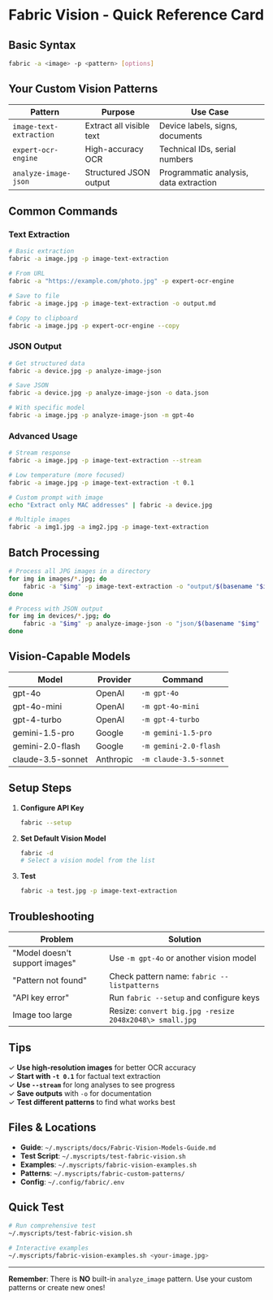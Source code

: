 # Fabric Vision - Quick Reference Card

## Basic Syntax
```bash
fabric -a <image> -p <pattern> [options]
```

## Your Custom Vision Patterns

| Pattern | Purpose | Use Case |
|---------|---------|----------|
| `image-text-extraction` | Extract all visible text | Device labels, signs, documents |
| `expert-ocr-engine` | High-accuracy OCR | Technical IDs, serial numbers |
| `analyze-image-json` | Structured JSON output | Programmatic analysis, data extraction |

## Common Commands

### Text Extraction
```bash
# Basic extraction
fabric -a image.jpg -p image-text-extraction

# From URL
fabric -a "https://example.com/photo.jpg" -p expert-ocr-engine

# Save to file
fabric -a image.jpg -p image-text-extraction -o output.md

# Copy to clipboard
fabric -a image.jpg -p expert-ocr-engine --copy
```

### JSON Output
```bash
# Get structured data
fabric -a device.jpg -p analyze-image-json

# Save JSON
fabric -a device.jpg -p analyze-image-json -o data.json

# With specific model
fabric -a image.jpg -p analyze-image-json -m gpt-4o
```

### Advanced Usage
```bash
# Stream response
fabric -a image.jpg -p image-text-extraction --stream

# Low temperature (more focused)
fabric -a image.jpg -p image-text-extraction -t 0.1

# Custom prompt with image
echo "Extract only MAC addresses" | fabric -a device.jpg

# Multiple images
fabric -a img1.jpg -a img2.jpg -p image-text-extraction
```

## Batch Processing
```bash
# Process all JPG images in a directory
for img in images/*.jpg; do
    fabric -a "$img" -p image-text-extraction -o "output/$(basename "$img" .jpg).md"
done

# Process with JSON output
for img in devices/*.jpg; do
    fabric -a "$img" -p analyze-image-json -o "json/$(basename "$img" .jpg).json"
done
```

## Vision-Capable Models

| Model | Provider | Command |
|-------|----------|---------|
| gpt-4o | OpenAI | `-m gpt-4o` |
| gpt-4o-mini | OpenAI | `-m gpt-4o-mini` |
| gpt-4-turbo | OpenAI | `-m gpt-4-turbo` |
| gemini-1.5-pro | Google | `-m gemini-1.5-pro` |
| gemini-2.0-flash | Google | `-m gemini-2.0-flash` |
| claude-3.5-sonnet | Anthropic | `-m claude-3.5-sonnet` |

## Setup Steps

1. **Configure API Key**
   ```bash
   fabric --setup
   ```

2. **Set Default Vision Model**
   ```bash
   fabric -d
   # Select a vision model from the list
   ```

3. **Test**
   ```bash
   fabric -a test.jpg -p image-text-extraction
   ```

## Troubleshooting

| Problem | Solution |
|---------|----------|
| "Model doesn't support images" | Use `-m gpt-4o` or another vision model |
| "Pattern not found" | Check pattern name: `fabric --listpatterns` |
| "API key error" | Run `fabric --setup` and configure keys |
| Image too large | Resize: `convert big.jpg -resize 2048x2048\> small.jpg` |

## Tips

✓ **Use high-resolution images** for better OCR accuracy  
✓ **Start with `-t 0.1`** for factual text extraction  
✓ **Use `--stream`** for long analyses to see progress  
✓ **Save outputs** with `-o` for documentation  
✓ **Test different patterns** to find what works best  

## Files & Locations

- **Guide**: `~/.myscripts/docs/Fabric-Vision-Models-Guide.md`
- **Test Script**: `~/.myscripts/test-fabric-vision.sh`
- **Examples**: `~/.myscripts/fabric-vision-examples.sh`
- **Patterns**: `~/.myscripts/fabric-custom-patterns/`
- **Config**: `~/.config/fabric/.env`

## Quick Test

```bash
# Run comprehensive test
~/.myscripts/test-fabric-vision.sh

# Interactive examples
~/.myscripts/fabric-vision-examples.sh <your-image.jpg>
```

---

**Remember**: There is **NO** built-in `analyze_image` pattern. Use your custom patterns or create new ones!

